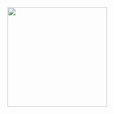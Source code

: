 <div align="left">
   <img src="https://c.tenor.com/DSG9ZID25nsAAAAC/hello-there-general-kenobi.gif" height="225px"/>
</div>

<!--
**aleksandrgrigorev/aleksandrgrigorev** is a ✨ _special_ ✨ repository because its `README.md` (this file) appears on your GitHub profile.

Here are some ideas to get you started:

- 🔭 I’m currently working on ...
- 🌱 I’m currently learning ...
- 👯 I’m looking to collaborate on ...
- 🤔 I’m looking for help with ...
- 💬 Ask me about ...
- 📫 How to reach me: ...
- 😄 Pronouns: ...
- ⚡ Fun fact: ...
-->
